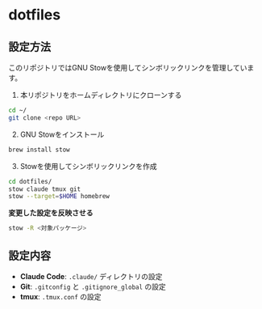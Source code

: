 # dotfiles

## 設定方法

このリポジトリではGNU Stowを使用してシンボリックリンクを管理しています。

1. 本リポジトリをホームディレクトリにクローンする
```bash
cd ~/
git clone <repo URL>
```

2. GNU Stowをインストール
```bash
brew install stow
```

3. Stowを使用してシンボリックリンクを作成
```bash
cd dotfiles/
stow claude tmux git
stow --target=$HOME homebrew
```

**変更した設定を反映させる**
```bash
stow -R <対象パッケージ>
```

## 設定内容

- **Claude Code**: `.claude/` ディレクトリの設定
- **Git**: `.gitconfig` と `.gitignore_global` の設定
- **tmux**: `.tmux.conf` の設定

